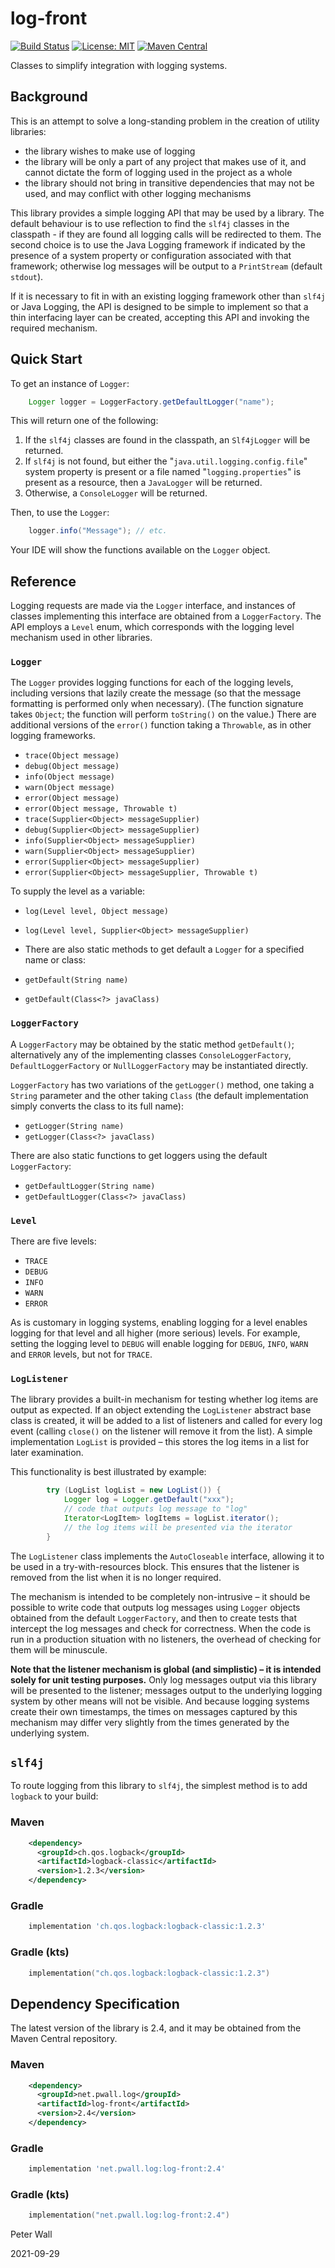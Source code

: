 # log-front

[![Build Status](https://travis-ci.com/pwall567/log-front.svg?branch=main)](https://app.travis-ci.com/github/pwall567/log-front)
[![License: MIT](https://img.shields.io/badge/License-MIT-yellow.svg)](https://opensource.org/licenses/MIT)
[![Maven Central](https://img.shields.io/maven-central/v/net.pwall.log/log-front?label=Maven%20Central)](https://search.maven.org/search?q=g:%22net.pwall.log%22%20AND%20a:%22log-front%22)

Classes to simplify integration with logging systems.

## Background

This is an attempt to solve a long-standing problem in the creation of utility libraries:
- the library wishes to make use of logging
- the library will be only a part of any project that makes use of it, and cannot dictate the form of logging used in
the project as a whole
- the library should not bring in transitive dependencies that may not be used, and may conflict with other logging
mechanisms

This library provides a simple logging API that may be used by a library.
The default behaviour is to use reflection to find the `slf4j` classes in the classpath - if they are found all logging
calls will be redirected to them.
The second choice is to use the Java Logging framework if indicated by the presence of a system property or
configuration associated with that framework;
otherwise log messages will be output to a `PrintStream` (default `stdout`).

If it is necessary to fit in with an existing logging framework other than `slf4j` or Java Logging, the API is designed
to be simple to implement so that a thin interfacing layer can be created, accepting this API and invoking the required
mechanism.

## Quick Start

To get an instance of `Logger`:
```java
    Logger logger = LoggerFactory.getDefaultLogger("name");
```

This will return one of the following:
1. If the `slf4j` classes are found in the classpath, an `Slf4jLogger` will be returned.
2. If `slf4j` is not found, but either the "`java.util.logging.config.file`" system property is present or a file named
"`logging.properties`" is present as a resource, then a `JavaLogger` will be returned.
3. Otherwise, a `ConsoleLogger` will be returned.

Then, to use the `Logger`:
```java
    logger.info("Message"); // etc.
```

Your IDE will show the functions available on the `Logger` object.

## Reference

Logging requests are made via the `Logger` interface, and instances of classes implementing this interface are obtained
from a `LoggerFactory`.
The API employs a `Level` enum, which corresponds with the logging level mechanism used in other libraries.

### `Logger`

The `Logger` provides logging functions for each of the logging levels, including versions that lazily create the
message (so that the message formatting is performed only when necessary).
(The function signature takes `Object`; the function will perform `toString()` on the value.)
There are additional versions of the `error()` function taking a `Throwable`, as in other logging frameworks.

- `trace(Object message)`
- `debug(Object message)`
- `info(Object message)`
- `warn(Object message)`
- `error(Object message)`
- `error(Object message, Throwable t)`
- `trace(Supplier<Object> messageSupplier)`
- `debug(Supplier<Object> messageSupplier)`
- `info(Supplier<Object> messageSupplier)`
- `warn(Supplier<Object> messageSupplier)`
- `error(Supplier<Object> messageSupplier)`
- `error(Supplier<Object> messageSupplier, Throwable t)`

To supply the level as a variable:

- `log(Level level, Object message)`
- `log(Level level, Supplier<Object> messageSupplier)`

- There are also static methods to get default a `Logger` for a specified name or class:

- `getDefault(String name)`
- `getDefault(Class<?> javaClass)`

### `LoggerFactory`

A `LoggerFactory` may be obtained by the static method `getDefault()`; alternatively any of the implementing classes
`ConsoleLoggerFactory`, `DefaultLoggerFactory` or `NullLoggerFactory` may be instantiated directly.

`LoggerFactory` has two variations of the `getLogger()` method, one taking a `String` parameter and the other taking
`Class` (the default implementation simply converts the class to its full name):

- `getLogger(String name)`
- `getLogger(Class<?> javaClass)`

There are also static functions to get loggers using the default `LoggerFactory`:

- `getDefaultLogger(String name)`
- `getDefaultLogger(Class<?> javaClass)`

### `Level`

There are five levels:

- `TRACE`
- `DEBUG`
- `INFO`
- `WARN`
- `ERROR`

As is customary in logging systems, enabling logging for a level enables logging for that level and all higher (more
serious) levels.
For example, setting the logging level to `DEBUG` will enable logging for `DEBUG`, `INFO`, `WARN` and `ERROR` levels,
but not for `TRACE`.

### `LogListener`

The library provides a built-in mechanism for testing whether log items are output as expected.
If an object extending the `LogListener` abstract base class is created, it will be added to a list of listeners and
called for every log event (calling `close()` on the listener will remove it from the list).
A simple implementation `LogList` is provided &ndash; this stores the log items in a list for later examination.

This functionality is best illustrated by example:
```java
        try (LogList logList = new LogList()) {
            Logger log = Logger.getDefault("xxx");
            // code that outputs log message to "log"
            Iterator<LogItem> logItems = logList.iterator();
            // the log items will be presented via the iterator
        }
```

The `LogListener` class implements the `AutoCloseable` interface, allowing it to be used in a try-with-resources block.
This ensures that the listener is removed from the list when it is no longer required.

The mechanism is intended to be completely non-intrusive &ndash; it should be possible to write code that outputs log
messages using `Logger` objects obtained from the default `LoggerFactory`, and then to create tests that intercept the
log messages and check for correctness.
When the code is run in a production situation with no listeners, the overhead of checking for them will be minuscule.

**Note that the listener mechanism is global (and simplistic) &ndash; it is intended solely for unit testing purposes.**
Only log messages output via this library will be presented to the listener; messages output to the underlying logging
system by other means will not be visible.
And because logging systems create their own timestamps, the times on messages captured by this mechanism may differ
very slightly from the times generated by the underlying system.

## `slf4j`

To route logging from this library to `slf4j`, the simplest method is to add `logback` to your build:

### Maven
```xml
    <dependency>
      <groupId>ch.qos.logback</groupId>
      <artifactId>logback-classic</artifactId>
      <version>1.2.3</version>
    </dependency>
```
### Gradle
```groovy
    implementation 'ch.qos.logback:logback-classic:1.2.3'
```
### Gradle (kts)
```kotlin
    implementation("ch.qos.logback:logback-classic:1.2.3")
```

## Dependency Specification

The latest version of the library is 2.4, and it may be obtained from the Maven Central repository.

### Maven
```xml
    <dependency>
      <groupId>net.pwall.log</groupId>
      <artifactId>log-front</artifactId>
      <version>2.4</version>
    </dependency>
```
### Gradle
```groovy
    implementation 'net.pwall.log:log-front:2.4'
```
### Gradle (kts)
```kotlin
    implementation("net.pwall.log:log-front:2.4")
```

Peter Wall

2021-09-29
